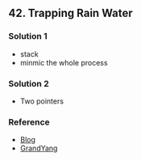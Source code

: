 ## 42. Trapping Rain Water

### Solution 1
- stack
- minmic the whole process

### Solution 2
- Two pointers


### Reference
- [Blog](http://logos23333.top/algorithm/2017/12/04/leetcode-42/)
- [GrandYang](https://www.cnblogs.com/grandyang/p/8887985.html)
